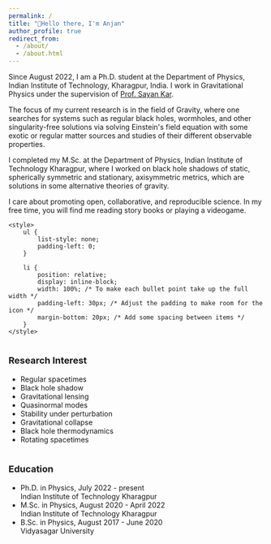 ```yaml
---
permalink: /
title: "👋Hello there, I'm Anjan"
author_profile: true
redirect_from: 
  - /about/
  - /about.html
---
```


Since August 2022, I am a Ph.D. student at the Department of Physics, Indian Institute of
Technology, Kharagpur, India. I work in Gravitational Physics under the supervision of
[Prof. Sayan Kar](https://inspirehep.net/authors/1003662?ui-citation-summary=true).

The focus of my current research is in the field of Gravity, where one searches for
systems such as regular black holes, wormholes, and other singularity-free solutions 
via solving Einstein's field equation with some exotic or regular matter sources and 
studies of their different observable properties.

I completed my M.Sc. at the  Department of Physics, Indian Institute of Technology Kharagpur, 
where I worked on black hole shadows of static, spherically symmetric and stationary, axisymmetric
metrics, which are solutions in some alternative theories of gravity. 

I care about promoting open, collaborative, and reproducible science. In my free time, you will
find me reading story books or playing a videogame.



    <style>
        ul {
            list-style: none;
            padding-left: 0;
        }

        li {
            position: relative;
            display: inline-block;
            width: 100%; /* To make each bullet point take up the full width */
            padding-left: 30px; /* Adjust the padding to make room for the icon */
            margin-bottom: 20px; /* Add some spacing between items */
        }
    </style>


<div style="display: inline-block; vertical-align: top;">
    <h3 style="font-size: 18px;">Research Interest</h3>
    <ul>
        <li>Regular spacetimes</li>
        <li>Black hole shadow</li>
        <li>Gravitational lensing</li>
        <li>Quasinormal modes</li>
        <li>Stability under perturbation</li>
        <li>Gravitational collapse</li>
        <li>Black hole thermodynamics</li>
        <li>Rotating spacetimes</li>
    </ul>
</div>
<div style="display: inline-block; vertical-align: top;">
    <h3 style="font-size: 18px;">Education</h3>
    <ul>
        <li>Ph.D. in Physics, July 2022 - present <br> Indian Institute of Technology Kharagpur </li>
        <li>M.Sc. in Physics, August 2020 - April 2022 <br> Indian Institute of Technology Kharagpur </li>
        <li>B.Sc. in Physics, August 2017 - June 2020 <br> Vidyasagar University</li>
    </ul>
</div>

